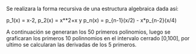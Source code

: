 Se realizara la forma recursiva de una estructura algebraica dada así:

p_1(x) = x-2, p_2(x) = x**2+x y p_n(x) = p_{n-1}(x/2) - x*p_{n-2}(x/4)

A continuación se generaran los 50 primeros polinomios, luego se graficaran los primeros 10 polinnomios en el intervalo cerrado [0,100], por ultimo se calcularan las derivadas de los 5 primeros.
